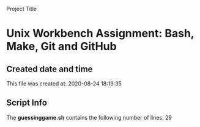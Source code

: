 Project Title
# Unix Workbench Assignment: Bash, Make, Git and GitHub
## Created date and time
This file was created at:
2020-08-24 18:19:35
## Script Info
The **guessinggame.sh** contains the following number of lines:
29
